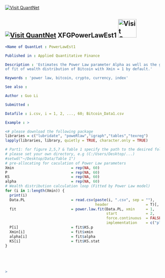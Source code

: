 [<img src="https://github.com/QuantLet/Styleguide-and-Validation-procedure/blob/master/pictures/banner.png" alt="Visit QuantNet">](http://quantlet.de/index.php?p=info)

## [<img src="https://github.com/QuantLet/Styleguide-and-Validation-procedure/blob/master/pictures/qloqo.png" alt="Visit QuantNet">](http://quantlet.de/) **XFGPowerLawEst1** [<img src="https://github.com/QuantLet/Styleguide-and-Validation-procedure/blob/master/pictures/QN2.png" width="60" alt="Visit QuantNet 2.0">](http://quantlet.de/d3/ia)


```yaml
<Name of QuantLet : PowerLawEst1

Published in : Applied Quantitative Finance

Description : 'Estimates the Power Law parameter Alpha as well as the goodness 
of fit of wealth distribution of Bitcoin with Xmin = 1 by default.'

Keywords : 'power law, bitcoin, crypto, currency, index'

See also : 

Author : Guo Li

Submitted :

Datafile : i.csv, i = 1, 2, ..., 60; Bitcoin_Data1.csv

Example : >
```


```R
<# please download the following package
libraries = c("lubridate", "poweRlaw","igraph","tables","texreg")
lapply(libraries, library, quietly = TRUE, character.only = TRUE)

# Part1: for figure 2,5,7 & Table 1 specify the path to the desired folder,
# please set your own directory, e.g (C:/Users/Desktop/...)
#setwd("~/Desktop/Data/Table 1")
# pre-allocating for caculation of Power Law parameters
Xmin                          = rep(NA, 60)
P                             = rep(NA, 60)
KS                            = rep(NA, 60)
alpha                         = rep(NA, 60)
# Wealth distribution calculation loop (Fitted by Power Law model)
for (i in 1:length(Xmin)) {
  print(i)
  Data.PL                     = read.csv(paste(i, ".csv", sep = ""), 
                                         header                 = T)[, 1]
  fit                         = power.law.fit(Data.PL, xmin     = 1, 
                                              start             = 2, 
                                              force.continuous  = FALSE, 
                                              implementation    = c("plfit"))
  P[i]                        = fit$KS.p
  Xmin[i]                     = fit$xmin
  alpha[i]                    = fit$alpha
  KS[i]                       = fit$KS.stat
}





>
```
